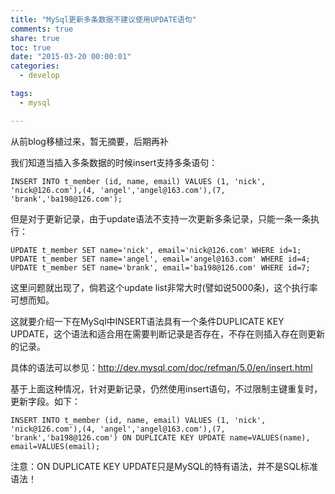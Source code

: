 ```yaml
---
title: "MySql更新多条数据不建议使用UPDATE语句"
comments: true
share: true
toc: true
date: "2015-03-20 00:00:01"
categories:
  - develop

tags:
  - mysql

---
```




从前blog移植过来，暂无摘要，后期再补

<!--more-->

  

我们知道当插入多条数据的时候insert支持多条语句：

    INSERT INTO t_member (id, name, email) VALUES (1, 'nick', 'nick@126.com'),(4, 'angel','angel@163.com'),(7, 'brank','ba198@126.com');

但是对于更新记录，由于update语法不支持一次更新多条记录，只能一条一条执行：

    UPDATE t_member SET name='nick', email='nick@126.com' WHERE id=1; UPDATE t_member SET name='angel', email='angel@163.com' WHERE id=4; UPDATE t_member SET name='brank', email='ba198@126.com' WHERE id=7;

这里问题就出现了，倘若这个update list非常大时(譬如说5000条)，这个执行率可想而知。

这就要介绍一下在MySql中INSERT语法具有一个条件DUPLICATE KEY UPDATE，这个语法和适合用在需要判断记录是否存在，不存在则插入存在则更新的记录。

具体的语法可以参见：http://dev.mysql.com/doc/refman/5.0/en/insert.html

基于上面这种情况，针对更新记录，仍然使用insert语句，不过限制主键重复时，更新字段。如下：

    INSERT INTO t_member (id, name, email) VALUES (1, 'nick', 'nick@126.com'),(4, 'angel','angel@163.com'),(7, 'brank','ba198@126.com') ON DUPLICATE KEY UPDATE name=VALUES(name), email=VALUES(email);

注意：ON DUPLICATE KEY UPDATE只是MySQL的特有语法，并不是SQL标准语法！